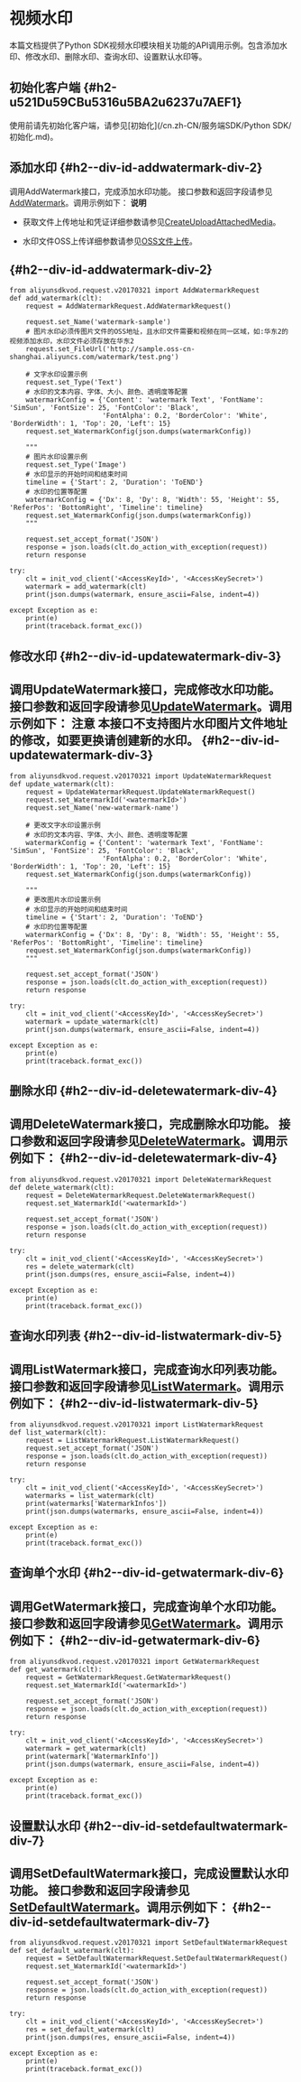 视频水印 
=========================

本篇文档提供了Python SDK视频水印模块相关功能的API调用示例。包含添加水印、修改水印、删除水印、查询水印、设置默认水印等。

初始化客户端 {#h2-u521Du59CBu5316u5BA2u6237u7AEF1}
--------------------------------------------

使用前请先初始化客户端，请参见[初始化](/cn.zh-CN/服务端SDK/Python SDK/初始化.md)。

添加水印 {#h2--div-id-addwatermark-div-2}
-------------------------------------

调用AddWatermark接口，完成添加水印功能。
接口参数和返回字段请参见[AddWatermark](/cn.zh-CN/服务端API/媒体处理/视频水印/添加水印.md)。调用示例如下：
**说明**
* 获取文件上传地址和凭证详细参数请参见[CreateUploadAttachedMedia](/cn.zh-CN/服务端API/媒体上传/获取辅助媒资上传地址和凭证.md)。


* 水印文件OSS上传详细参数请参见[OSS文件上传](/cn.zh-CN/服务端API/媒体上传/OSS文件上传.md)。


 {#h2--div-id-addwatermark-div-2}
-----------------------------------------------------------------------------------------------------------------------------------------------------------------------------------------------------------------------------------------------------------------------------------------------------------------------------------------------------------------------------------------------------------------------------------------------------------------------------------

    from aliyunsdkvod.request.v20170321 import AddWatermarkRequest
    def add_watermark(clt):
        request = AddWatermarkRequest.AddWatermarkRequest()
    
        request.set_Name('watermark-sample')
        # 图片水印必须传图片文件的OSS地址，且水印文件需要和视频在同一区域，如:华东2的视频添加水印，水印文件必须存放在华东2
        request.set_FileUrl('http://sample.oss-cn-shanghai.aliyuncs.com/watermark/test.png')
    
        # 文字水印设置示例
        request.set_Type('Text')
        # 水印的文本内容、字体、大小、颜色、透明度等配置
        watermarkConfig = {'Content': 'watermark Text', 'FontName': 'SimSun', 'FontSize': 25, 'FontColor': 'Black',
                           'FontAlpha': 0.2, 'BorderColor': 'White', 'BorderWidth': 1, 'Top': 20, 'Left': 15}
        request.set_WatermarkConfig(json.dumps(watermarkConfig))
    
        """
        # 图片水印设置示例
        request.set_Type('Image')
        # 水印显示的开始时间和结束时间
        timeline = {'Start': 2, 'Duration': 'ToEND'}
        # 水印的位置等配置
        watermarkConfig = {'Dx': 8, 'Dy': 8, 'Width': 55, 'Height': 55, 'ReferPos': 'BottomRight', 'Timeline': timeline}
        request.set_WatermarkConfig(json.dumps(watermarkConfig))
        """
    
        request.set_accept_format('JSON')
        response = json.loads(clt.do_action_with_exception(request))
        return response
    
    try:
        clt = init_vod_client('<AccessKeyId>', '<AccessKeySecret>')
        watermark = add_watermark(clt)
        print(json.dumps(watermark, ensure_ascii=False, indent=4))
    
    except Exception as e:
        print(e)
        print(traceback.format_exc())



修改水印 {#h2--div-id-updatewatermark-div-3}
----------------------------------------

调用UpdateWatermark接口，完成修改水印功能。
接口参数和返回字段请参见[UpdateWatermark](/cn.zh-CN/服务端API/媒体处理/视频水印/修改水印.md)。调用示例如下：
**注意**
本接口不支持图片水印图片文件地址的修改，如要更换请创建新的水印。 {#h2--div-id-updatewatermark-div-3}
--------------------------------------------------------------------------------------------------------------------------------------------------------------------------------------------------------------------------------------

    from aliyunsdkvod.request.v20170321 import UpdateWatermarkRequest
    def update_watermark(clt):
        request = UpdateWatermarkRequest.UpdateWatermarkRequest()
        request.set_WatermarkId('<watermarkId>')
        request.set_Name('new-watermark-name')
    
        # 更改文字水印设置示例
        # 水印的文本内容、字体、大小、颜色、透明度等配置
        watermarkConfig = {'Content': 'watermark Text', 'FontName': 'SimSun', 'FontSize': 25, 'FontColor': 'Black',
                           'FontAlpha': 0.2, 'BorderColor': 'White', 'BorderWidth': 1, 'Top': 20, 'Left': 15}
        request.set_WatermarkConfig(json.dumps(watermarkConfig))
    
        """
        # 更改图片水印设置示例
        # 水印显示的开始时间和结束时间
        timeline = {'Start': 2, 'Duration': 'ToEND'}
        # 水印的位置等配置
        watermarkConfig = {'Dx': 8, 'Dy': 8, 'Width': 55, 'Height': 55, 'ReferPos': 'BottomRight', 'Timeline': timeline}
        request.set_WatermarkConfig(json.dumps(watermarkConfig))
        """
    
        request.set_accept_format('JSON')
        response = json.loads(clt.do_action_with_exception(request))
        return response
    
    try:
        clt = init_vod_client('<AccessKeyId>', '<AccessKeySecret>')
        watermark = update_watermark(clt)
        print(json.dumps(watermark, ensure_ascii=False, indent=4))
    
    except Exception as e:
        print(e)
        print(traceback.format_exc())



删除水印 {#h2--div-id-deletewatermark-div-4}
----------------------------------------

调用DeleteWatermark接口，完成删除水印功能。
接口参数和返回字段请参见[DeleteWatermark](/cn.zh-CN/服务端API/媒体处理/视频水印/删除水印.md)。调用示例如下： {#h2--div-id-deletewatermark-div-4}
----------------------------------------------------------------------------------------------------------------------------------------------------------------------------

    from aliyunsdkvod.request.v20170321 import DeleteWatermarkRequest
    def delete_watermark(clt):
        request = DeleteWatermarkRequest.DeleteWatermarkRequest()
        request.set_WatermarkId('<watermarkId>')
    
        request.set_accept_format('JSON')
        response = json.loads(clt.do_action_with_exception(request))
        return response
    
    try:
        clt = init_vod_client('<AccessKeyId>', '<AccessKeySecret>')
        res = delete_watermark(clt)
        print(json.dumps(res, ensure_ascii=False, indent=4))
    
    except Exception as e:
        print(e)
        print(traceback.format_exc())



查询水印列表 {#h2--div-id-listwatermark-div-5}
----------------------------------------

调用ListWatermark接口，完成查询水印列表功能。
接口参数和返回字段请参见[ListWatermark](/cn.zh-CN/服务端API/媒体处理/视频水印/查询水印列表.md)。调用示例如下： {#h2--div-id-listwatermark-div-5}
--------------------------------------------------------------------------------------------------------------------------------------------------------------------------

    from aliyunsdkvod.request.v20170321 import ListWatermarkRequest
    def list_watermark(clt):
        request = ListWatermarkRequest.ListWatermarkRequest()
        request.set_accept_format('JSON')
        response = json.loads(clt.do_action_with_exception(request))
        return response
    
    try:
        clt = init_vod_client('<AccessKeyId>', '<AccessKeySecret>')
        watermarks = list_watermark(clt)
        print(watermarks['WatermarkInfos'])
        print(json.dumps(watermarks, ensure_ascii=False, indent=4))
    
    except Exception as e:
        print(e)
        print(traceback.format_exc())



查询单个水印 {#h2--div-id-getwatermark-div-6}
---------------------------------------

调用GetWatermark接口，完成查询单个水印功能。
接口参数和返回字段请参见[GetWatermark](/cn.zh-CN/服务端API/媒体处理/视频水印/查询单个水印.md)。调用示例如下： {#h2--div-id-getwatermark-div-6}
-----------------------------------------------------------------------------------------------------------------------------------------------------------------------

    from aliyunsdkvod.request.v20170321 import GetWatermarkRequest
    def get_watermark(clt):
        request = GetWatermarkRequest.GetWatermarkRequest()
        request.set_WatermarkId('<watermarkId>')
    
        request.set_accept_format('JSON')
        response = json.loads(clt.do_action_with_exception(request))
        return response
    
    try:
        clt = init_vod_client('<AccessKeyId>', '<AccessKeySecret>')
        watermark = get_watermark(clt)
        print(watermark['WatermarkInfo'])
        print(json.dumps(watermark, ensure_ascii=False, indent=4))
    
    except Exception as e:
        print(e)
        print(traceback.format_exc())



设置默认水印 {#h2--div-id-setdefaultwatermark-div-7}
----------------------------------------------

调用SetDefaultWatermark接口，完成设置默认水印功能。
接口参数和返回字段请参见[SetDefaultWatermark](/cn.zh-CN/服务端API/媒体处理/视频水印/设置默认水印.md)。调用示例如下： {#h2--div-id-setdefaultwatermark-div-7}
--------------------------------------------------------------------------------------------------------------------------------------------------------------------------------------------

    from aliyunsdkvod.request.v20170321 import SetDefaultWatermarkRequest
    def set_default_watermark(clt):
        request = SetDefaultWatermarkRequest.SetDefaultWatermarkRequest()
        request.set_WatermarkId('<watermarkId>')
    
        request.set_accept_format('JSON')
        response = json.loads(clt.do_action_with_exception(request))
        return response
    
    try:
        clt = init_vod_client('<AccessKeyId>', '<AccessKeySecret>')
        res = set_default_watermark(clt)
        print(json.dumps(res, ensure_ascii=False, indent=4))
    
    except Exception as e:
        print(e)
        print(traceback.format_exc())


